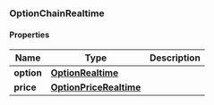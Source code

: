 

[//]: # (CLASS:OptionChainRealtime)

[//]: # (KIND:object)

### OptionChainRealtime

#### Properties

[//]: # (START_DEFINITION)

Name | Type | Description
------------ | ------------- | -------------
**option** | [**OptionRealtime**](OptionRealtime.md) |  &nbsp;
**price** | [**OptionPriceRealtime**](OptionPriceRealtime.md) |  &nbsp;

[//]: # (END_DEFINITION)


[//]: # (CONTAINED_CLASS:OptionRealtime)


[//]: # (CONTAINED_CLASS:OptionPriceRealtime)



